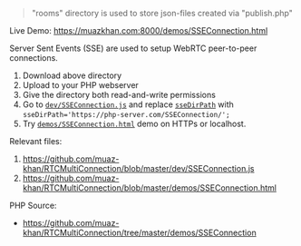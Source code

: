 > "rooms" directory is used to store json-files created via "publish.php"

Live Demo: https://muazkhan.com:8000/demos/SSEConnection.html

Server Sent Events (SSE) are used to setup WebRTC peer-to-peer connections.

1. Download above directory
2. Upload to your PHP webserver
3. Give the directory both read-and-write permissions
4. Go to [`dev/SSEConnection.js`](https://github.com/muaz-khan/RTCMultiConnection/blob/master/dev/SSEConnection.js) and replace [`sseDirPath`](https://github.com/muaz-khan/RTCMultiConnection/blob/master/dev/SSEConnection.js#L6) with `sseDirPath='https://php-server.com/SSEConnection/';`
5. Try [`demos/SSEConnection.html`](https://github.com/muaz-khan/RTCMultiConnection/blob/master/demos/SSEConnection.html) demo on HTTPs or localhost.

Relevant files:

1. https://github.com/muaz-khan/RTCMultiConnection/blob/master/dev/SSEConnection.js
2. https://github.com/muaz-khan/RTCMultiConnection/blob/master/demos/SSEConnection.html

PHP Source:

- https://github.com/muaz-khan/RTCMultiConnection/tree/master/demos/SSEConnection
